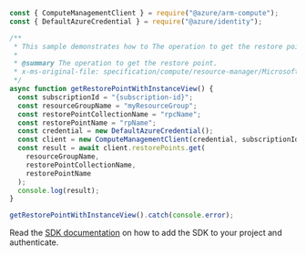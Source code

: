 ```javascript
const { ComputeManagementClient } = require("@azure/arm-compute");
const { DefaultAzureCredential } = require("@azure/identity");

/**
 * This sample demonstrates how to The operation to get the restore point.
 *
 * @summary The operation to get the restore point.
 * x-ms-original-file: specification/compute/resource-manager/Microsoft.Compute/stable/2022-03-01/ComputeRP/examples/restorePointExamples/RestorePoint_Get_WithInstanceView.json
 */
async function getRestorePointWithInstanceView() {
  const subscriptionId = "{subscription-id}";
  const resourceGroupName = "myResourceGroup";
  const restorePointCollectionName = "rpcName";
  const restorePointName = "rpName";
  const credential = new DefaultAzureCredential();
  const client = new ComputeManagementClient(credential, subscriptionId);
  const result = await client.restorePoints.get(
    resourceGroupName,
    restorePointCollectionName,
    restorePointName
  );
  console.log(result);
}

getRestorePointWithInstanceView().catch(console.error);
```

Read the [SDK documentation](https://github.com/Azure/azure-sdk-for-js/blob/%40azure%2Farm-compute_19.0.0/sdk/compute/arm-compute/README.md) on how to add the SDK to your project and authenticate.
